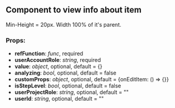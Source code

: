 ## **Component to view info about item**

Min-Height = 20px. Width 100% of it's parent.

### Props:

- **refFunction**: _func_, required
- **userAccountRole**: _string_, required
- **value**: _object_, optional, default = {}
- **analyzing**: _bool_, optional, default = false
- **customProps**: _object_, optional, default = {onEditItem: () => {}}
- **isStepLevel**: _bool_, optional, default = false
- **userProjectRole**: _string_, optional, default = ""
- **userId**: _string_, optional, default = ""
